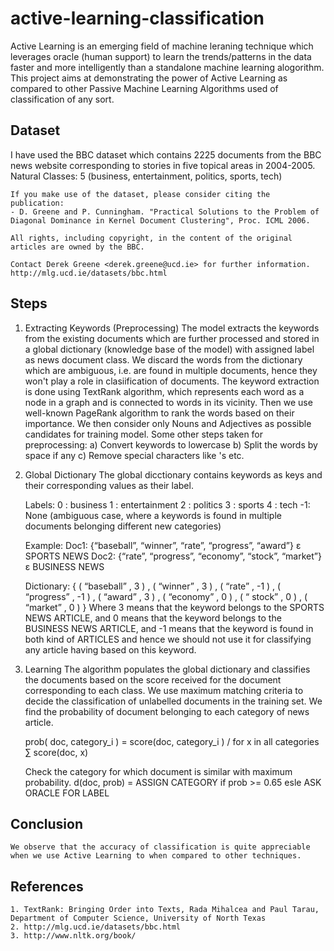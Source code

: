 # active-learning-classification
Active Learning is an emerging field of machine leraning technique which leverages oracle (human support) to learn the trends/patterns in the data faster and more intelligently than a standalone machine learning alogorithm.
This project aims at demonstrating the power of Active Learning as compared to other Passive Machine Learning Algorithms used of classification of any sort.

## Dataset
I have used the BBC dataset which contains 2225 documents from the BBC news website corresponding to stories in five topical areas in 2004-2005.
Natural Classes: 5 (business, entertainment, politics, sports, tech)

    If you make use of the dataset, please consider citing the publication: 
    - D. Greene and P. Cunningham. "Practical Solutions to the Problem of Diagonal Dominance in Kernel Document Clustering", Proc. ICML 2006.

    All rights, including copyright, in the content of the original articles are owned by the BBC.

    Contact Derek Greene <derek.greene@ucd.ie> for further information.
    http://mlg.ucd.ie/datasets/bbc.html

## Steps

1. Extracting Keywords (Preprocessing)
    The model extracts the keywords from the existing documents which are further processed and stored in a global dictionary (knowledge base of the model) with assigned label as news document class.
    We discard the words from the dictionary which are ambiguous, i.e. are found in multiple documents, hence they won't play a role in clasiification of documents.
    The keyword extraction is done using TextRank algorithm, which represents each word as a node in a graph and is connected to words in its vicinity. Then we use well-known PageRank algorithm to rank the words based on their importance.
    We then consider only Nouns and Adjectives as possible candidates for training model.
    Some other steps taken for preprocessing:
        a) Convert keywords to lowercase
        b) Split the words by space if any
        c) Remove special characters like 's etc.

2. Global Dictionary
    The global dicctionary contains keywords as keys and their corresponding values as their label.
    
    Labels:
    0 : business
    1 : entertainment
    2 : politics
    3 : sports
    4 : tech
    -1: None (ambiguous case, where a keywords is found in multiple documents belonging different new categories)
    
    Example:
    Doc1: {“baseball”, “winner”, “rate”, “progress”, “award”} ɛ SPORTS NEWS
    Doc2: {“rate”, “progress”, “economy”, “stock”, “market”} ɛ BUSINESS NEWS
    
    Dictionary: { ( “baseball” , 3 ) , ( “winner” , 3 ) , ( “rate” , -1 ) , ( “progress” , -1 ) , ( “award” , 3 ) , ( “economy” , 0 ) , ( “ stock” , 0 ) , ( “market” , 0 ) }
    Where 3 means that the keyword belongs to the SPORTS NEWS ARTICLE, and 0 means that the keyword belongs to the BUSINESS NEWS ARTICLE, and -1 means that the keyword is found in both kind of ARTICLES and hence we should not use it for classifying any article having based on this keyword.
    
3. Learning
    The algorithm populates the global dictionary and classifies the documents based on the score received for the document corresponding to each class.
    We use maximum matching criteria to decide the classification of unlabelled documents in the training set.
    We find the probability of document belonging to each category of news article.
    
    prob( doc, category_i ) = score(doc, category_i ) /  for x in all categories ∑ score(doc, x)
    
    Check the category for which document is similar with maximum probability. 
    d(doc, prob) =     ASSIGN CATEGORY if prob >= 0.65 esle ASK ORACLE FOR LABEL

## Conclusion
    We observe that the accuracy of classification is quite appreciable when we use Active Learning to when compared to other techniques.

## References
    1. TextRank: Bringing Order into Texts, Rada Mihalcea and Paul Tarau, Department of Computer Science, University of North Texas
    2. http://mlg.ucd.ie/datasets/bbc.html
    3. http://www.nltk.org/book/
